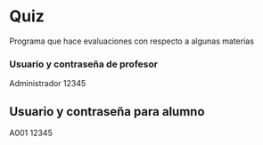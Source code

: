# Quiz
Programa que hace evaluaciones con respecto a algunas materias 

### Usuario y contraseña de profesor 
Administrador 12345   

## Usuario y contraseña para alumno 
A001  12345
